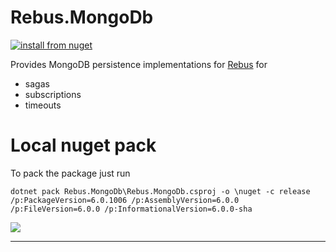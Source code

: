 # Rebus.MongoDb

[![install from nuget](https://img.shields.io/nuget/v/Rebus.MongoDb.svg?style=flat-square)](https://www.nuget.org/packages/Rebus.MongoDb)

Provides MongoDB persistence implementations for [Rebus](https://github.com/rebus-org/Rebus) for

* sagas
* subscriptions
* timeouts

# Local nuget pack

To pack the package just run 

```
dotnet pack Rebus.MongoDb\Rebus.MongoDb.csproj -o \nuget -c release /p:PackageVersion=6.0.1006 /p:AssemblyVersion=6.0.0 /p:FileVersion=6.0.0 /p:InformationalVersion=6.0.0-sha
```

![](https://raw.githubusercontent.com/rebus-org/Rebus/master/artwork/little_rebusbus2_copy-200x200.png)

---


